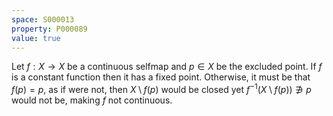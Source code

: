 ```yaml
---
space: S000013
property: P000089
value: true
---
```


Let $f:X \rightarrow X$ be a continuous selfmap and $p \in X$ be the excluded point.
If $f$ is a constant function then it has a fixed point.
Otherwise, it must be that $f(p) = p$, as if were not, then $X\setminus {f(p)}$ would be closed
yet $f^{-1}(X\setminus {f(p)}) \not\ni p$ would not be, making $f$ not continuous.
